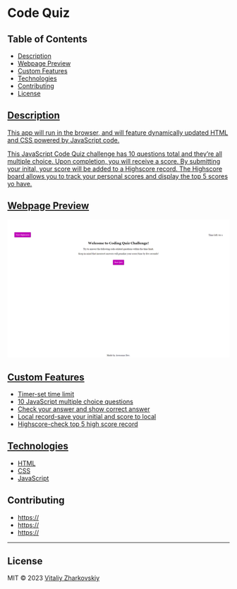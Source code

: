 # Code Quiz

## Table of Contents 

<ul>
  <li><a href="#Description">Description</li>
  <li><a href="#Webpage Preview">Webpage Preview</li>
  <li><a href="#Custom Features">Custom Features</li>
  <li><a href="#Technologies">Technologies</li>
  <li><a href="#Contributing">Contributing</li>
  <li><a href="#License">License</li>
</ul>

<h2 id="Description">Description</h2>
This app will run in the browser, and will feature dynamically updated HTML and CSS powered by JavaScript code. 

This JavaScript Code Quiz challenge has 10 questions total and they’re all multiple choice. Upon completion, you will receive a score. By submitting your inital, your score will be added to a Highscore record. The Highscore board allows you to track your personal scores and display the top 5 scores yo have.


<h2 id="Webpage Preview">Webpage Preview</h2> 

![codequiz](https://github.com/VitaliyZhark/Code-Quiz/blob/main/images/screenweb.png?raw=true)

<h2 id="Custom Features">Custom Features</h2> 

- Timer-set time limit
- 10 JavaScript multiple choice questions
- Check your answer and show correct answer
- Local record-save your initial and score to local
- Highscore-check top 5 high score record


<h2 id="Technologies">Technologies</h2>

* [HTML](https://developer.mozilla.org/en-US/docs/Web/HTML)
* [CSS](https://developer.mozilla.org/en-US/docs/Web/CSS)
* [JavaScript](https://developer.mozilla.org/en-US/docs/Web/JavaScript)

<h2 id="Contributing">Contributing</h2>
<ul>
  <li><a href="https://github.com/">https://</a></li>
  <li><a href="https://github.com/">https://</a></li>
  <li><a href="https://github.com/">https://</a></li>
</ul>

---
<h2 id="License">License</h2>
<p> MIT &copy; 2023 <a href="https://github.com/VitaliyZhark/">Vitaliy Zharkovskiy</a></p>
